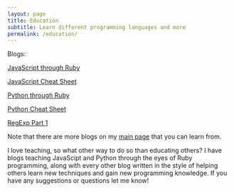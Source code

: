 ```yaml
---
layout: page
title: Education
subtitle: Learn different programming languages and more
permalink: /education/
---
```


Blogs:

[JavaScript through Ruby](https://mikemerin.github.io/JS-through-Ruby/)

[JavaScript Cheat Sheet](https://mikemerin.github.io/Javascript-Cheat-Sheet/)

[Python through Ruby](https://mikemerin.github.io/Python-through-Ruby/)

[Python Cheat Sheet](https://mikemerin.github.io/Python-Cheat-Sheet/)

[RegExp Part 1](https://mikemerin.github.io/RegExp-1/)

Note that there are more blogs on my [main page](https://mikemerin.github.io) that you can learn from.

I love teaching, so what other way to do so than educating others? I have blogs teaching JavaScipt and Python through the eyes of Ruby programming, along with every other blog written in the style of helping others learn new techniques and gain new programming knowledge. If you have any suggestions or questions let me know!
